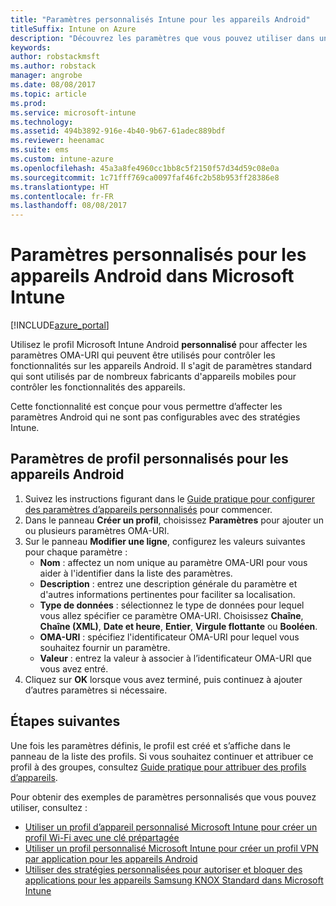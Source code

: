 ```yaml
---
title: "Paramètres personnalisés Intune pour les appareils Android"
titleSuffix: Intune on Azure
description: "Découvrez les paramètres que vous pouvez utiliser dans un profil personnalisé Android."
keywords: 
author: robstackmsft
ms.author: robstack
manager: angrobe
ms.date: 08/08/2017
ms.topic: article
ms.prod: 
ms.service: microsoft-intune
ms.technology: 
ms.assetid: 494b3892-916e-4b40-9b67-61adec889bdf
ms.reviewer: heenamac
ms.suite: ems
ms.custom: intune-azure
ms.openlocfilehash: 45a3a8fe4960cc1bb8c5f2150f57d34d59c08e0a
ms.sourcegitcommit: 1c71fff769ca0097faf46fc2b58b953ff28386e8
ms.translationtype: HT
ms.contentlocale: fr-FR
ms.lasthandoff: 08/08/2017
---
```

# <a name="custom-settings-for-android-devices-in-microsoft-intune"></a>Paramètres personnalisés pour les appareils Android dans Microsoft Intune

[!INCLUDE[azure_portal](./includes/azure_portal.md)]

Utilisez le profil Microsoft Intune Android **personnalisé** pour affecter les paramètres OMA-URI qui peuvent être utilisés pour contrôler les fonctionnalités sur les appareils Android. Il s'agit de paramètres standard qui sont utilisés par de nombreux fabricants d'appareils mobiles pour contrôler les fonctionnalités des appareils.

Cette fonctionnalité est conçue pour vous permettre d’affecter les paramètres Android qui ne sont pas configurables avec des stratégies Intune.

## <a name="custom-profile-settings-for-android-devices"></a>Paramètres de profil personnalisés pour les appareils Android

1. Suivez les instructions figurant dans le [Guide pratique pour configurer des paramètres d’appareils personnalisés](custom-settings-configure.md) pour commencer.
2. Dans le panneau **Créer un profil**, choisissez **Paramètres** pour ajouter un ou plusieurs paramètres OMA-URI.
3. Sur le panneau **Modifier une ligne**, configurez les valeurs suivantes pour chaque paramètre :
    - **Nom** : affectez un nom unique au paramètre OMA-URI pour vous aider à l'identifier dans la liste des paramètres.
    - **Description** : entrez une description générale du paramètre et d'autres informations pertinentes pour faciliter sa localisation.
    - **Type de données** : sélectionnez le type de données pour lequel vous allez spécifier ce paramètre OMA-URI. Choisissez **Chaîne**, **Chaîne (XML)**, **Date et heure**, **Entier**, **Virgule flottante** ou **Booléen**.
    - **OMA-URI** : spécifiez l'identificateur OMA-URI pour lequel vous souhaitez fournir un paramètre.
    - **Valeur** : entrez la valeur à associer à l’identificateur OMA-URI que vous avez entré.
4. Cliquez sur **OK** lorsque vous avez terminé, puis continuez à ajouter d’autres paramètres si nécessaire.

## <a name="next-steps"></a>Étapes suivantes

Une fois les paramètres définis, le profil est créé et s’affiche dans le panneau de la liste des profils. Si vous souhaitez continuer et attribuer ce profil à des groupes, consultez [Guide pratique pour attribuer des profils d’appareils](device-profile-assign.md).

Pour obtenir des exemples de paramètres personnalisés que vous pouvez utiliser, consultez :

- [Utiliser un profil d’appareil personnalisé Microsoft Intune pour créer un profil Wi-Fi avec une clé prépartagée](/intune/wi-fi-profile-shared-key)
- [Utiliser un profil personnalisé Microsoft Intune pour créer un profil VPN par application pour les appareils Android](/intune/android-pulse-secure-per-app-vpn)
- [Utiliser des stratégies personnalisées pour autoriser et bloquer des applications pour les appareils Samsung KNOX Standard dans Microsoft Intune](/intune/samsung-knox-apps-allow-block)
